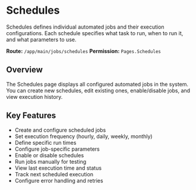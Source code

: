 # Schedules

Schedules defines individual automated jobs and their execution configurations. Each schedule specifies what task to run, when to run it, and what parameters to use.

**Route:** `/app/main/jobs/schedules`
**Permission:** `Pages.Schedules`

## Overview

The Schedules page displays all configured automated jobs in the system. You can create new schedules, edit existing ones, enable/disable jobs, and view execution history.

## Key Features

* Create and configure scheduled jobs
* Set execution frequency (hourly, daily, weekly, monthly)
* Define specific run times
* Configure job-specific parameters
* Enable or disable schedules
* Run jobs manually for testing
* View last execution time and status
* Track next scheduled execution
* Configure error handling and retries

